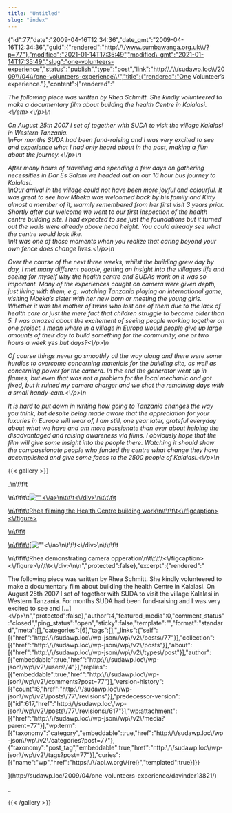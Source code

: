 ```yaml
---
title: "Untitled"
slug: "index"
---
```


{"id":77,"date":"2009-04-16T12:34:36","date\_gmt":"2009-04-16T12:34:36","guid":{"rendered":"http:\\/\\/www.sumbawanga.org.uk\\/?p=77"},"modified":"2021-01-14T17:35:49","modified\_gmt":"2021-01-14T17:35:49","slug":"one-volunteers-experience","status":"publish","type":"post","link":"http:\\/\\/sudawp.loc\\/2009\\/04\\/one-volunteers-experience\\/","title":{"rendered":"One Volunteer’s experience."},"content":{"rendered":"

_The following piece was written by Rhea Schmitt. She kindly volunteered to make a documentary film about building the health Centre in Kalalasi.<\\/em><\\/p>\\n_

_On August 25th 2007 I set of together with SUDA to visit the village Kalalasi in Western Tanzania.  
\\nFor months SUDA had been fund-raising and I was very excited to see and experience what I had only heard about in the past, making a film about the journey.<\\/p>\\n_

_After many hours of travelling and spending a few days on gathering necessities in Dar Es Salam we headed out on our 16 hour bus journey to Kalalasi.  
\\nOur arrival in the village could not have been more joyful and colourful. It was great to see how Mbeka was welcomed back by his family and Kitty almost a member of it, warmly remembered from her first visit 3 years prior. Shortly after our welcome we went to our first inspection of the health centre building site. I had expected to see just the foundations but it turned out the walls were already above head height. You could already see what the centre would look like.  
\\nIt was one of those moments when you realize that caring beyond your own fence does change lives.<\\/p>\\n_

_Over the course of the next three weeks, whilst the building grew day by day, I met many different people, getting an insight into the villagers life and seeing for myself why the health centre and SUDAs work on it was so important. Many of the experiences caught on camera were given depth, just living with them, e.g. watching Tanzania playing an international game, visiting Mbeka’s sister with her new born or meeting the young girls. Whether it was the mother of twins who lost one of them due to the lack of health care or just the mere fact that children struggle to become older than 5. I was amazed about the excitement of seeing people working together on one project. I mean where in a village in Europe would people give up large amounts of their day to build something for the community, one or two hours a week yes but days?<\\/p>\\n_

_Of course things never go smoothly all the way along and there were some hurdles to overcome concerning materials for the building site, as well as concerning power for the camera. In the end the generator went up in flames, but even that was not a problem for the local mechanic and got fixed, but it ruined my camera charger and we shot the remaining days with a small handy-cam.<\\/p>\\n_

_It is hard to put down in writing how going to Tanzania changes the way you think, but despite being made aware that the appreciation for your luxuries in Europe will wear of, I am still, one year later, grateful everyday about what we have and am more passionate than ever about helping the disadvantaged and raising awareness via films. I obviously hope that the film will give some insight into the people there. Watching it should show the compassionate people who funded the centre what change they have accomplished and give some faces to the 2500 people of Kalalasi.<\\/p>\\n_

{{< gallery >}}


_\\n\\t\\t\\t

\\n\\t\\t\\t\\t[![\"\"](\"http:\/\/sudawp.loc\/wp-content\/dscf3142-150x150.jpg\")<\\/a>\\n\\t\\t\\t<\\/div>\\n\\t\\t\\t\\t](http:\/\/sudawp.loc\/2009\/04\/one-volunteers-experience\/dscf3142\/)

[\\n\\t\\t\\t\\tRhea filming the Health Centre building work\\n\\t\\t\\t\\t<\\/figcaption><\\/figure>](http:\/\/sudawp.loc\/2009\/04\/one-volunteers-experience\/dscf3142\/)

[\\n\\t\\t\\t](http:\/\/sudawp.loc\/2009\/04\/one-volunteers-experience\/dscf3142\/)

[\\n\\t\\t\\t\\t](http:\/\/sudawp.loc\/2009\/04\/one-volunteers-experience\/dscf3142\/)[![\"\"](\"http:\/\/sudawp.loc\/wp-content\/davinder13821-150x150.jpg\")<\\/a>\\n\\t\\t\\t<\\/div>\\n\\t\\t\\t\\t

\\n\\t\\t\\t\\tRhea demonstrating camera opperation\\n\\t\\t\\t\\t<\\/figcaption><\\/figure>\\n\\t\\t<\\/div>\\n\\n","protected":false},"excerpt":{"rendered":"

The following piece was written by Rhea Schmitt. She kindly volunteered to make a documentary film about building the health Centre in Kalalasi. On August 25th 2007 I set of together with SUDA to visit the village Kalalasi in Western Tanzania. For months SUDA had been fund-raising and I was very excited to see and \[…\]<\\/p>\\n","protected":false},"author":4,"featured\_media":0,"comment\_status":"closed","ping\_status":"open","sticky":false,"template":"","format":"standard","meta":\[\],"categories":\[6\],"tags":\[\],"\_links":{"self":\[{"href":"http:\\/\\/sudawp.loc\\/wp-json\\/wp\\/v2\\/posts\\/77"}\],"collection":\[{"href":"http:\\/\\/sudawp.loc\\/wp-json\\/wp\\/v2\\/posts"}\],"about":\[{"href":"http:\\/\\/sudawp.loc\\/wp-json\\/wp\\/v2\\/types\\/post"}\],"author":\[{"embeddable":true,"href":"http:\\/\\/sudawp.loc\\/wp-json\\/wp\\/v2\\/users\\/4"}\],"replies":\[{"embeddable":true,"href":"http:\\/\\/sudawp.loc\\/wp-json\\/wp\\/v2\\/comments?post=77"}\],"version-history":\[{"count":6,"href":"http:\\/\\/sudawp.loc\\/wp-json\\/wp\\/v2\\/posts\\/77\\/revisions"}\],"predecessor-version":\[{"id":617,"href":"http:\\/\\/sudawp.loc\\/wp-json\\/wp\\/v2\\/posts\\/77\\/revisions\\/617"}\],"wp:attachment":\[{"href":"http:\\/\\/sudawp.loc\\/wp-json\\/wp\\/v2\\/media?parent=77"}\],"wp:term":\[{"taxonomy":"category","embeddable":true,"href":"http:\\/\\/sudawp.loc\\/wp-json\\/wp\\/v2\\/categories?post=77"},{"taxonomy":"post\_tag","embeddable":true,"href":"http:\\/\\/sudawp.loc\\/wp-json\\/wp\\/v2\\/tags?post=77"}\],"curies":\[{"name":"wp","href":"https:\\/\\/api.w.org\\/{rel}","templated":true}\]}}



](http:\/\/sudawp.loc\/2009\/04\/one-volunteers-experience\/davinder13821\/)







_


{{< /gallery >}}